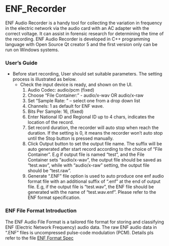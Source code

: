 # ENF_Recorder
ENF Audio Recorder is a handy tool for collecting the variation in frequency in the electric network via the audio card with an AC adapter with the correct voltage. It can assist in forensic research for determining the time of the recording. ENF Audio Recorder is developed in C++ programming language with Open Source Qt creator 5 and the first version only can be run on Windows systems.### User’s Guide
* Before start recording, User should set suitable parameters. The setting process is illustrated as below.
	* Check the input device is ready, and shown on the UI.		1.	Audio Codec: audio/pcm (fixed)
		2. Choose “File Container:” -  audio/x-wav OR audio/x-raw		4.	Set “Sample Rate: ” – select one from a drop down list		5.	Channels: 1 as default for ENF wave.		6.	Bits Per Sample: 16, (fixed)		7.	Enter National ID and Regional ID up to 4 chars, indicates the location of the record. 		8.	Set record duration, the recorder will auto stop when reach the duration. If the setting is 0, it means the recorder won’t auto stop until the Stop button is pressed manually. 		9.	Click Output button to set the output file name. The suffix will be auto generated after start record according to the choice of “File Container”. E.g if output file is named “test”, and the File Container sets “audio/x-wav”, the output file should be saved as “test.wav”, while with “audio/x-raw” setting, the output file should be “test.raw”. 		10.	Generate “.ENF” file option is used to auto produce one enf audio format file with an additional suffix of “.enf” at the end of output file. E.g, if the output file is “test.wav”, the ENF file should be generated with the name of “test.wav.enf”. Please refer to the ENF format specification.

### ENF File Format IntroductionThe ENF Audio File Format is a tailored file format for storing and classifying ENF (Electric Network Frequency) audio data. The raw ENF audio data in “.ENF” files is uncompressed pulse-code modulation (PCM). Details pls refer to the file [ENF Format Spec](https://github.com/samleoqh/enf_recorder/blob/master/setup/Specification%20of%20the%20ENF%20Audio%20File%20Format_V3.pdf "Title")